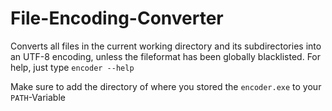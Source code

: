 # File-Encoding-Converter

Converts all files in the current working directory and its subdirectories into an UTF-8 encoding, unless the fileformat has been globally blacklisted. For help, just type `encoder --help`


Make sure to add the directory of where you stored the `encoder.exe` to your `PATH`-Variable
